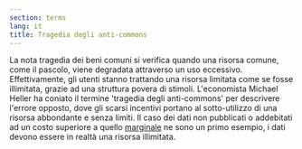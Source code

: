 ```yaml
---
section: terms
lang: it
title: Tragedia degli anti-commons
---
```

La nota tragedia dei beni comuni si verifica quando una risorsa comune, come il pascolo, viene degradata attraverso un uso eccessivo. Effettivamente, gli utenti stanno trattando una risorsa limitata come se fosse illimitata, grazie ad una struttura povera di stimoli. L'economista Michael Heller ha coniato il termine 'tragedia degli anti-commons' per descrivere l'errore opposto, dove gli scarsi incentivi portano al sotto-utilizzo di una risorsa abbondante e senza limiti. Il caso dei dati non pubblicati o addebitati ad un costo superiore a quello [marginale](../marginal-cost/) ne sono un primo esempio, i dati devono essere in realtà una risorsa illimitata.
